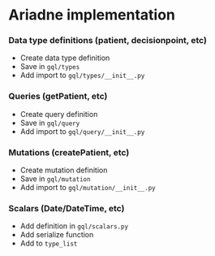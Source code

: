 # Ariadne implementation

### Data type definitions (patient, decisionpoint, etc)
- Create data type definition
- Save in `gql/types`
- Add import to `gql/types/__init__.py`

### Queries (getPatient, etc)
- Create query definition
- Save in `gql/query`
- Add import to `gql/query/__init__.py`

### Mutations (createPatient, etc)
- Create mutation definition
- Save in `gql/mutation`
- Add import to `gql/mutation/__init__.py`

### Scalars (Date/DateTime, etc)
- Add definition in `gql/scalars.py`
- Add serialize function 
- Add to `type_list`